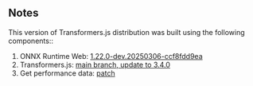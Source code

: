 ## Notes

This version of Transformers.js distribution was built using the following components::

1. ONNX Runtime Web: [1.22.0-dev.20250306-ccf8fdd9ea](https://www.npmjs.com/package/onnxruntime-web/v/1.22.0-dev.20250306-ccf8fdd9ea)
2. Transformers.js: [main branch, update to 3.4.0](https://github.com/huggingface/transformers.js/commits/5b5e5ed31ec6d268a96004705ab2574b956c531f/)
3. Get performance data: [patch](https://github.com/ibelem/transformers.js/commit/6cb6a4d6292531c43ecf8f2f46e9e7f7b713d215#diff-a19725de73a858e12dc293aef7c29e8d9d107497643f2c65175ab0064d804665)
